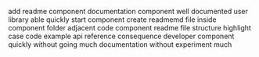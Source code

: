 add readme component documentation component well documented user library able quickly start component create readmemd file inside component folder adjacent code component readme file structure highlight case code example api reference consequence developer component quickly without going much documentation without experiment much